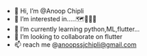 - 👋 Hi, I’m @Anoop Chipli
- 👀 I’m interested in.....🗺🍕🥾🎇
- 🌱 I’m currently learning python,ML,flutter...
- 💞️ I’m looking to collaborate on flutter
- 📫 reach me @anoopssjchipli@gmail.com

<!---
anoopssjchipli/anoopssjchipli is a ✨ special ✨ repository because its `README.md` (this file) appears on your GitHub profile.
You can click the Preview link to take a look at your changes.
--->
